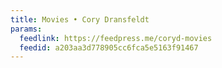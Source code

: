 ```yaml
---
title: Movies • Cory Dransfeldt
params:
  feedlink: https://feedpress.me/coryd-movies
  feedid: a203aa3d778905cc6fca5e5163f91467
---
```

